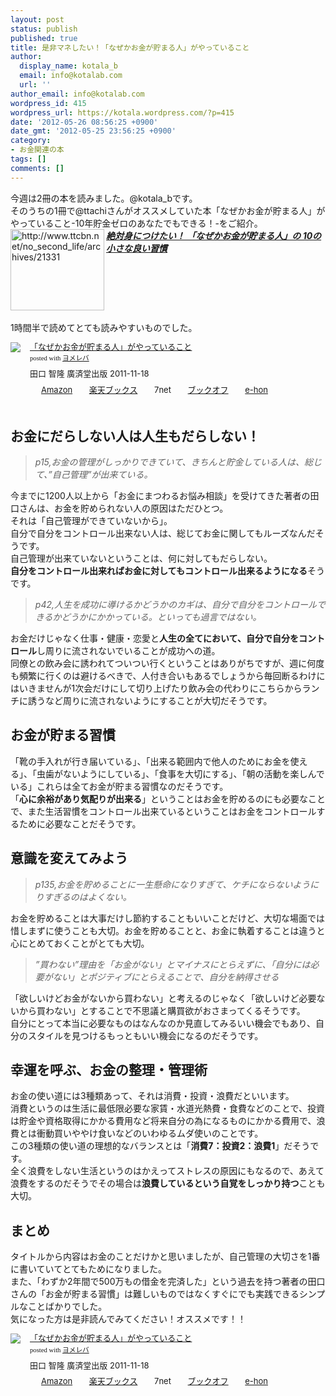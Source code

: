 ```yaml
---
layout: post
status: publish
published: true
title: 是非マネしたい！「なぜかお金が貯まる人」がやっていること
author:
  display_name: kotala_b
  email: info@kotalab.com
  url: ''
author_email: info@kotalab.com
wordpress_id: 415
wordpress_url: https://kotala.wordpress.com/?p=415
date: '2012-05-26 08:56:25 +0900'
date_gmt: '2012-05-25 23:56:25 +0900'
category:
- お金関連の本
tags: []
comments: []
---
```

<p>今週は2冊の本を読みました。@kotala_bです。<br />
そのうちの1冊で@ttachiさんがオススメしていた本「なぜかお金が貯まる人」がやっていること-10年貯金ゼロのあなたでもできる！-をご紹介。<br />
<a href="http://www.ttcbn.net/no_second_life/archives/21331"><img title="絶対身につけたい！ 「なぜかお金が貯まる人」の 10の小さな良い習慣 | No Second Life" src="http://capture.heartrails.com/150x130/shadow?http://www.ttcbn.net/no_second_life/archives/21331" alt="http://www.ttcbn.net/no_second_life/archives/21331" width="150" height="130" align="left" /></a><em><strong><a title="絶対身につけたい！ 「なぜかお金が貯まる人」の 10の小さな良い習慣" href="http://www.ttcbn.net/no_second_life/archives/21331" target="_blank">絶対身につけたい！ 「なぜかお金が貯まる人」の 10の小さな良い習慣</a></strong></em><br style="clear:both;" /><br />
1時間半で読めてとても読みやすいものでした。</p>
<div class="booklink-box" style="text-align:left;padding-bottom:20px;font-size:small;/zoom: 1;overflow: hidden;">
<div class="booklink-image" style="float:left;margin:0 15px 10px 0;"><a href="http://www.amazon.co.jp/exec/obidos/asin/4331515974/same-22/" name="booklink" rel="nofollow" target="_blank"><img src="http://ecx.images-amazon.com/images/I/51OdAbn%2Bo0L._SL160_.jpg" style="border: none;" /></a></div>
<div class="booklink-info" style="line-height:120%;/zoom: 1;overflow: hidden;">
<div class="booklink-name" style="margin-bottom:10px;line-height:120%"><a href="http://www.amazon.co.jp/exec/obidos/asin/4331515974/same-22/" rel="nofollow" name="booklink" target="_blank">「なぜかお金が貯まる人」がやっていること</a>
<div class="booklink-powered-date" style="font-size:8pt;margin-top:5px;font-family:verdana;line-height:120%">posted with <a href="http://yomereba.com" target="_blank">ヨメレバ</a></div>
</div>
<div class="booklink-detail" style="margin-bottom:5px;">田口 智隆 廣済堂出版 2011-11-18    </div>
<div class="booklink-link2" style="margin-top:10px;">
<div class="shoplinkamazon" style="display:inline;margin-right:5px;background: url('http://img.yomereba.com/tam_y.gif') 0 0 no-repeat;padding: 2px 0 2px 18px;white-space: nowrap;"><a href="http://www.amazon.co.jp/exec/obidos/asin/4331515974/same-22/" rel="nofollow" target="_blank" title="アマゾン" >Amazon</a></div>
<div class="shoplinkrakuten" style="display:inline;margin-right:5px;background: url('http://img.yomereba.com/tam_y.gif') 0 -50px no-repeat;padding: 2px 0 2px 18px;white-space: nowrap;"><a href="http://hb.afl.rakuten.co.jp/hgc/0fa7afc8.bbfc196a.0fa7afc9.d56c38f1/?pc=http%3A%2F%2Fbooks.rakuten.co.jp%2Frb%2F11462657%2F%3Fscid%3Daf_ich_link_urltxt%26m%3Dhttp%3A%2F%2Fm.rakuten.co.jp%2Fev%2Fbook%2F" rel="nofollow" target="_blank" title="楽天ブックス" >楽天ブックス</a></div>
<div class="shoplinkseven" style="display:inline;margin-right:5px;background: url('http://img.yomereba.com/tam_y.gif') 0 -100px no-repeat;padding: 2px 0 2px 18px;white-space: nowrap;"><span class="removed_link" title="http://click.linksynergy.com/fs-bin/click?id=d2yYUp776R4&amp;subid=&amp;offerid=197738.1&amp;type=10&amp;tmpid=1787&amp;RD_PARM1=http%253A%252F%252Fwww.7netshopping.jp%252Fbooks%252Fsearch_result%252F%253Fctgy%253Dbooks%2526code%253D4331515974">7net</span></div>
<div class="shoplinkbookoff" style="display:inline;margin-right:5px;background: url('http://img.yomereba.com/tam_y.gif') 0 -200px no-repeat;padding: 2px 0 2px 18px;white-space: nowrap;"><a href="http://click.linksynergy.com/fs-bin/click?id=d2yYUp776R4&subid=&offerid=169505.1&type=10&tmpid=3677&RD_PARM1=http%253A%252F%252Fwww.bookoffonline.co.jp%252Fdisplay%252FL001%252Cbg%253D12%252Cq%253D9784331515976" rel="nofollow" target="_blank" title="ブックオフオンライン" >ブックオフ</a></div>
<div class="shoplinkehon" style="display:inline;margin-right:5px;background: url('http://img.yomereba.com/tam_y.gif') 0 -250px no-repeat;padding: 2px 0 2px 18px;white-space: nowrap;"><a href="http://ck.jp.ap.valuecommerce.com/servlet/referral?sid=2967684&pid=881116635&vc_url=http%3A%2F%2Fwww.e-hon.ne.jp%2Fbec%2FSA%2FDetail%3FrefISBN%3D4331515974" target="_blank" title="e-hon" >e-hon</a></div>
</div>
</div>
</div>
<p><!--more--></p>
<h2>お金にだらしない人は人生もだらしない！</h2>
<blockquote><p><em>p15,お金の管理がしっかりできていて、きちんと貯金している人は、総じて、&rdquo;自己管理&rdquo;が出来ている。</em></p></blockquote>
<p>今までに1200人以上から「お金にまつわるお悩み相談」を受けてきた著者の田口さんは、お金を貯められない人の原因はただひとつ。<br />
それは「自己管理ができていないから」。<br />
自分で自分をコントロール出来ない人は、総じてお金に関してもルーズなんだそうです。<br />
自己管理が出来ていないということは、何に対してもだらしない。<br />
<strong>自分をコントロール出来ればお金に対してもコントロール出来るようになる</strong>そうです。</p>
<blockquote><p><em>p42,人生を成功に導けるかどうかのカギは、自分で自分をコントロールできるかどうかにかかっている。といっても過言ではない。</em></p></blockquote>
<p>お金だけじゃなく仕事・健康・恋愛と<strong>人生の全てにおいて、自分で自分をコントロール</strong>し周りに流されないでいることが成功への道。<br />
同僚との飲み会に誘われてついつい行くということはありがちですが、週に何度も頻繁に行くのは避けるべきで、人付き合いもあるでしょうから毎回断るわけにはいきませんが1次会だけにして切り上げたり飲み会の代わりにこちらからランチに誘うなど周りに流されないようにすることが大切だそうです。</p>
<h2>お金が貯まる習慣</h2>
<p>「靴の手入れが行き届いている」、「出来る範囲内で他人のためにお金を使える」、「虫歯がないようにしている」、「食事を大切にする」、「朝の活動を楽しんでいる」これらは全てお金が貯まる習慣なのだそうです。<br />
「<strong>心に余裕があり気配りが出来る</strong>」ということはお金を貯めるのにも必要なことで、また生活習慣をコントロール出来ているということはお金をコントロールするために必要なことだそうです。</p>
<h2>意識を変えてみよう</h2>
<blockquote><p><em>p135,お金を貯めることに一生懸命になりすぎて、ケチにならないようにりすぎるのはよくない。</em></p></blockquote>
<p>お金を貯めることは大事だけし節約することもいいことだけど、大切な場面では惜しまずに使うことも大切。お金を貯めることと、お金に執着することは違うと心にとめておくことがとても大切。</p>
<blockquote><p><em>&rdquo;買わない&rdquo;理由を「お金がない」とマイナスにとらえずに、「自分には必要がない」とポジティブにとらえることで、自分を納得させる</em></p></blockquote>
<p>「欲しいけどお金がないから買わない」と考えるのじゃなく「欲しいけど必要ないから買わない」とすることで不思議と購買欲がおさまってくるそうです。<br />
自分にとって本当に必要なものはなんなのか見直してみるいい機会でもあり、自分のスタイルを見つけるもっともいい機会になるのだそうです。</p>
<h2>幸運を呼ぶ、お金の整理・管理術</h2>
<p>お金の使い道には3種類あって、それは消費・投資・浪費だといいます。<br />
消費というのは生活に最低限必要な家賃・水道光熱費・食費などのことで、投資は貯金や資格取得にかかる費用など将来自分の為になるものにかかる費用で、浪費とは衝動買いややけ食いなどのいわゆるムダ使いのことです。<br />
この3種類の使い道の理想的なバランスとは「<strong>消費7：投資2：浪費1</strong>」だそうです。<br />
全く浪費をしない生活というのはかえってストレスの原因にもなるので、あえて浪費をするのだそうでその場合は<strong>浪費しているという自覚をしっかり持つ</strong>ことも大切。</p>
<h2>まとめ</h2>
<p>タイトルから内容はお金のことだけかと思いましたが、自己管理の大切さを1番に書いていてとてもためになりました。<br />
また、「わずか2年間で500万もの借金を完済した」という過去を持つ著者の田口さんの「お金が貯まる習慣」は難しいものではなくすぐにでも実践できるシンプルなことばかりでした。<br />
気になった方は是非読んでみてください！オススメです！！</p>
<div class="booklink-box" style="text-align:left;padding-bottom:20px;font-size:small;/zoom: 1;overflow: hidden;">
<div class="booklink-image" style="float:left;margin:0 15px 10px 0;"><a href="http://www.amazon.co.jp/exec/obidos/asin/4331515974/same-22/" name="booklink" rel="nofollow" target="_blank"><img src="http://ecx.images-amazon.com/images/I/51OdAbn%2Bo0L._SL160_.jpg" style="border: none;" /></a></div>
<div class="booklink-info" style="line-height:120%;/zoom: 1;overflow: hidden;">
<div class="booklink-name" style="margin-bottom:10px;line-height:120%"><a href="http://www.amazon.co.jp/exec/obidos/asin/4331515974/same-22/" rel="nofollow" name="booklink" target="_blank">「なぜかお金が貯まる人」がやっていること</a>
<div class="booklink-powered-date" style="font-size:8pt;margin-top:5px;font-family:verdana;line-height:120%">posted with <a href="http://yomereba.com" target="_blank">ヨメレバ</a></div>
</div>
<div class="booklink-detail" style="margin-bottom:5px;">田口 智隆 廣済堂出版 2011-11-18    </div>
<div class="booklink-link2" style="margin-top:10px;">
<div class="shoplinkamazon" style="display:inline;margin-right:5px;background: url('http://img.yomereba.com/tam_y.gif') 0 0 no-repeat;padding: 2px 0 2px 18px;white-space: nowrap;"><a href="http://www.amazon.co.jp/exec/obidos/asin/4331515974/same-22/" rel="nofollow" target="_blank" title="アマゾン" >Amazon</a></div>
<div class="shoplinkrakuten" style="display:inline;margin-right:5px;background: url('http://img.yomereba.com/tam_y.gif') 0 -50px no-repeat;padding: 2px 0 2px 18px;white-space: nowrap;"><a href="http://hb.afl.rakuten.co.jp/hgc/0fa7afc8.bbfc196a.0fa7afc9.d56c38f1/?pc=http%3A%2F%2Fbooks.rakuten.co.jp%2Frb%2F11462657%2F%3Fscid%3Daf_ich_link_urltxt%26m%3Dhttp%3A%2F%2Fm.rakuten.co.jp%2Fev%2Fbook%2F" rel="nofollow" target="_blank" title="楽天ブックス" >楽天ブックス</a></div>
<div class="shoplinkseven" style="display:inline;margin-right:5px;background: url('http://img.yomereba.com/tam_y.gif') 0 -100px no-repeat;padding: 2px 0 2px 18px;white-space: nowrap;"><span class="removed_link" title="http://click.linksynergy.com/fs-bin/click?id=d2yYUp776R4&amp;subid=&amp;offerid=197738.1&amp;type=10&amp;tmpid=1787&amp;RD_PARM1=http%253A%252F%252Fwww.7netshopping.jp%252Fbooks%252Fsearch_result%252F%253Fctgy%253Dbooks%2526code%253D4331515974">7net</span></div>
<div class="shoplinkbookoff" style="display:inline;margin-right:5px;background: url('http://img.yomereba.com/tam_y.gif') 0 -200px no-repeat;padding: 2px 0 2px 18px;white-space: nowrap;"><a href="http://click.linksynergy.com/fs-bin/click?id=d2yYUp776R4&subid=&offerid=169505.1&type=10&tmpid=3677&RD_PARM1=http%253A%252F%252Fwww.bookoffonline.co.jp%252Fdisplay%252FL001%252Cbg%253D12%252Cq%253D9784331515976" rel="nofollow" target="_blank" title="ブックオフオンライン" >ブックオフ</a></div>
<div class="shoplinkehon" style="display:inline;margin-right:5px;background: url('http://img.yomereba.com/tam_y.gif') 0 -250px no-repeat;padding: 2px 0 2px 18px;white-space: nowrap;"><a href="http://ck.jp.ap.valuecommerce.com/servlet/referral?sid=2967684&pid=881116635&vc_url=http%3A%2F%2Fwww.e-hon.ne.jp%2Fbec%2FSA%2FDetail%3FrefISBN%3D4331515974" target="_blank" title="e-hon" >e-hon</a></div>
</div>
</div>
</div>
